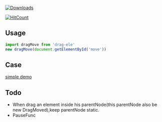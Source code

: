 <p lign="left">
  <a href="https://npmcharts.com/compare/drag-ele?minimal=true"><img src="https://img.shields.io/npm/dm/drag-ele.svg?sanitize=true" alt="Downloads"></a>
</>

[![HitCount](http://hits.dwyl.com/flyween/drag-ele.svg)](http://hits.dwyl.com/flyween/drag-ele)

## Usage
```javascript
import dragMove from 'drag-ele'
new dragMove(document.getElementById('move'))
```
## Case
[simple demo](https://flyween.github.io/drag-ele/example/)

## Todo
- When drag an element inside his parentNode(this parentNode also be new DragMoved),keep parentNode static.
- PauseFunc
